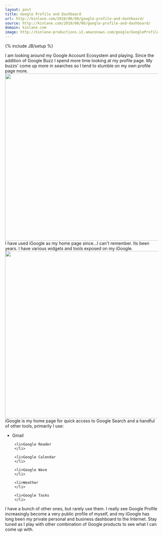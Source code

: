 ```yaml
---
layout: post
title: Google Profile and Dashboard
url: http://kinlane.com/2010/06/08/google-profile-and-dashboard/
source: http://kinlane.com/2010/06/08/google-profile-and-dashboard/
domain: kinlane.com
image: http://kinlane-productions.s3.amazonaws.com/google/GoogleProfile.PNG
---
```

{% include JB/setup %}<p>
     I am looking around my Google Account Ecosystem and playing. Since the addition of Google Buzz I spend more time looking at my profile page. My buzzs' come up more in searches so I tend to stumble on my own profile page more. <img class="c1"
        title="Google Profile"
        src="http://kinlane-productions.s3.amazonaws.com/google/GoogleProfile.PNG"
        alt=""
        width="550"
        align="center" /> I have used iGoogle as my home page since...I can't remember. Its been years. I have various widgets and tools exposed on my iGoogle. <img class="c1"
        title="Google Profile"
        src="http://kinlane-productions.s3.amazonaws.com/google/iGoogle.PNG"
        alt=""
        width="550"
        align="center" /> iGoogle is my home page for quick access to Google Search and a handful of other tools, primarily I use:
</p>

<ul class="mainlist">
     <li>Gmail
     </li>

     <li>Google Reader
     </li>

     <li>Google Calendar
     </li>

     <li>Google Wave
     </li>

     <li>Weather
     </li>

     <li>Google Tasks
     </li>
</ul>

<p>
     I have a bunch of other ones, but rarely use them. I really see Google Profile increasingly become a very public profile of myself, and my iGoogle has long been my private personal and business dashboard to the Internet. Stay tuned as I play with other combination of Google products to see what I can come up with.
</p>